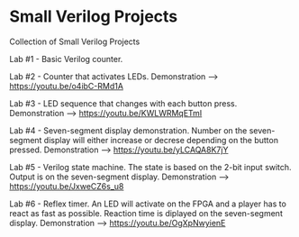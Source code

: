 # Small Verilog Projects
Collection of Small Verilog Projects

Lab #1 - Basic Verilog counter.

Lab #2 - Counter that activates LEDs. Demonstration --> https://youtu.be/o4ibC-RMd1A

Lab #3 - LED sequence that changes with each button press. Demonstration --> https://youtu.be/KWLWRMqETmI

Lab #4 - Seven-segment display demonstration. Number on the seven-segment display will either increase or decrese depending on the button pressed. 
Demonstration --> https://youtu.be/yLCAQA8K7jY

Lab #5 - Verilog state machine. The state is based on the 2-bit input switch. Output is on the seven-segment display. Demonstration --> https://youtu.be/JxweCZ6s_u8

Lab #6 - Reflex timer. An LED will activate on the FPGA and a player has to react as fast as possible. Reaction time is diplayed on the seven-segment display. 
Demonstration --> https://youtu.be/OgXpNwyienE
